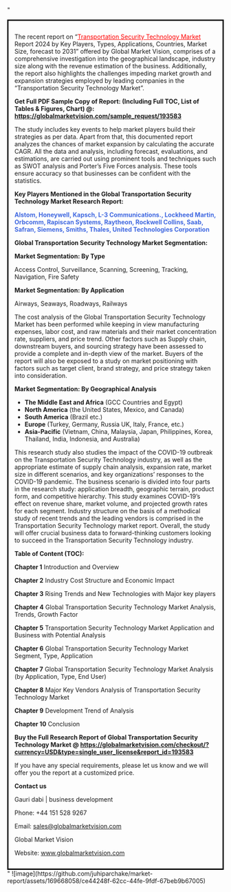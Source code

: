 "<div style='border: 3px solid black; padding: 1em;'>

The recent report on “<a style='color: #ff0000;' href='https://globalmarketvision.com/reports/global-transportation-security-technology-market/193583'>Transportation Security Technology Market</a> Report 2024 by Key Players, Types, Applications, Countries, Market Size, forecast to 2031” offered by Global Market Vision, comprises of a comprehensive investigation into the geographical landscape, industry size along with the revenue estimation of the business. Additionally, the report also highlights the challenges impeding market growth and expansion strategies employed by leading companies in the “Transportation Security Technology Market”.

<strong>Get Full PDF Sample Copy of Report: (Including Full TOC, List of Tables &amp; Figures, Chart) @</strong><strong>:</strong><strong> <a style='color: #ff0000;' href='https://globalmarketvision.com/sample_request/193583?utm_source=linkedinPulse&utm_medium=Juhi&utm_campaign=Juhi'><strong>https://globalmarketvision.com/sample_request/193583</strong></a></strong>

The study includes key events to help market players build their strategies as per data. Apart from that, this documented report analyzes the chances of market expansion by calculating the accurate CAGR. All the data and analysis, including forecast, evaluations, and estimations, are carried out using prominent tools and techniques such as SWOT analysis and Porter’s Five Forces analysis. These tools ensure accuracy so that businesses can be confident with the statistics.

<strong>Key Players Mentioned in the Global Transportation Security Technology Market Research Report:</strong>

<strong style='color: #4169e1;'>Alstom, Honeywell, Kapsch, L-3 Communications., Lockheed Martin, Orbcomm, Rapiscan Systems, Raytheon, Rockwell Collins, Saab, Safran, Siemens, Smiths, Thales, United Technologies Corporation</strong>

<strong>Global Transportation Security Technology Market Segmentation:</strong>

<strong>Market Segmentation: By Type</strong>

Access Control, Surveillance, Scanning, Screening, Tracking, Navigation, Fire Safety

<strong>Market Segmentation: By Application</strong>

Airways, Seaways, Roadways, Railways

The cost analysis of the Global Transportation Security Technology Market has been performed while keeping in view manufacturing expenses, labor cost, and raw materials and their market concentration rate, suppliers, and price trend. Other factors such as Supply chain, downstream buyers, and sourcing strategy have been assessed to provide a complete and in-depth view of the market. Buyers of the report will also be exposed to a study on market positioning with factors such as target client, brand strategy, and price strategy taken into consideration.

<strong>Market Segmentation: By Geographical Analysis</strong>
<ul>
  <li><strong>The Middle East and Africa</strong> (GCC Countries and Egypt)</li>
  <li><strong>North America</strong> (the United States, Mexico, and Canada)</li>
  <li><strong>South America</strong> (Brazil etc.)</li>
  <li><strong>Europe</strong> (Turkey, Germany, Russia UK, Italy, France, etc.)</li>
  <li><strong>Asia-Pacific</strong> (Vietnam, China, Malaysia, Japan, Philippines, Korea, Thailand, India, Indonesia, and Australia)</li>
</ul>
This research study also studies the impact of the COVID-19 outbreak on the Transportation Security Technology industry, as well as the appropriate estimate of supply chain analysis, expansion rate, market size in different scenarios, and key organizations’ responses to the COVID-19 pandemic. The business scenario is divided into four parts in the research study: application breadth, geographic terrain, product form, and competitive hierarchy. This study examines COVID-19’s effect on revenue share, market volume, and projected growth rates for each segment. Industry structure on the basis of a methodical study of recent trends and the leading vendors is comprised in the Transportation Security Technology market report. Overall, the study will offer crucial business data to forward-thinking customers looking to succeed in the Transportation Security Technology industry.

<strong>Table of Content (TOC): </strong>

<strong>Chapter 1</strong> Introduction and Overview

<strong>Chapter 2</strong> Industry Cost Structure and Economic Impact

<strong>Chapter 3</strong> Rising Trends and New Technologies with Major key players

<strong>Chapter 4</strong> Global Transportation Security Technology Market Analysis, Trends, Growth Factor

<strong>Chapter 5</strong> Transportation Security Technology Market Application and Business with Potential Analysis

<strong>Chapter 6</strong> Global Transportation Security Technology Market Segment, Type, Application

<strong>Chapter 7</strong> Global Transportation Security Technology Market Analysis (by Application, Type, End User)

<strong>Chapter 8</strong> Major Key Vendors Analysis of Transportation Security Technology Market

<strong>Chapter 9</strong> Development Trend of Analysis

<strong>Chapter 10</strong> Conclusion

<strong>Buy the Full Research Report of Global Transportation Security Technology Market @</strong><strong> <strong><a style='color: #ff0000;' href='https://globalmarketvision.com/checkout/?currency=USD&type=single_user_license&report_id=193583?utm_source=linkedinPulse&utm_medium=Juhi&utm_campaign=Juhi'>https://globalmarketvision.com/checkout/?currency=USD&type=single_user_license&report_id=193583</a></strong>
</strong>

If you have any special requirements, please let us know and we will offer you the report at a customized price.

<strong>Contact us</strong>

Gauri dabi | business development

Phone: +44 151 528 9267

Email: <a href='mailto:sales@globalmarketvision.com'>sales@globalmarketvision.com</a>

Global Market Vision

Website: <a href='http://www.globalmarketvision.com/'>www.globalmarketvision.com</a>

</div>"
![image](https://github.com/juhiparchake/market-report/assets/169668058/ce44248f-62cc-44fe-9fdf-67beb9b67005)
